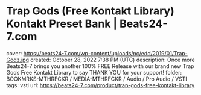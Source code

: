 # Trap Gods (Free Kontakt Library) Kontakt Preset Bank | Beats24-7.com

cover: https://beats24-7.com/wp-content/uploads/nc/edd/2019/01/Trap-Godz.jpg
created: October 28, 2022 7:38 PM (UTC)
description: Once more Beats24-7 brings you another 100% FREE Release with our brand new Trap Gods Free Kontakt Library to say THANK YOU for your support!
folder: BOOKMRKS-MTHRFCKR / MEDIA-MTHRFCKR / Audio / Pro Audio / VSTI
tags: vsti
url: https://beats24-7.com/product/trap-gods-free-kontakt-library